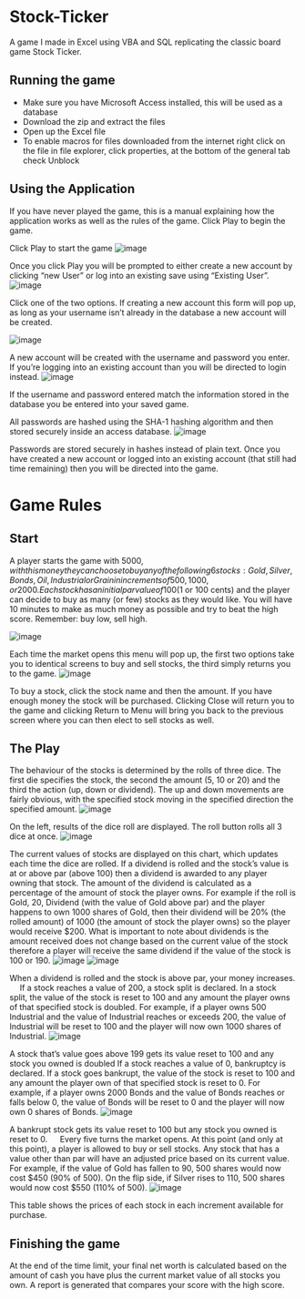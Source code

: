 # Stock-Ticker
A game I made in Excel using VBA and SQL replicating the classic board game Stock Ticker.

## Running the game
* Make sure you have Microsoft Access installed, this will be used as a database
* Download the zip and extract the files
* Open up the Excel file
* To enable macros for files downloaded from the internet right click on the file in file explorer, click properties, at the bottom of the general tab check Unblock

## Using the Application
If you have never played the game, this is a manual explaining how the application works as well as the rules of the game. Click Play to begin the game.
 
Click Play to start the game
![image](https://user-images.githubusercontent.com/49764019/211650515-6ccbf6c0-cf8e-4572-89b3-ce6abb50fd2a.png)

Once you click Play you will be prompted to either create a new account by clicking “new User” or log into an existing save using “Existing User”.
 ![image](https://user-images.githubusercontent.com/49764019/211650536-4cef840f-1729-47d0-8c3e-8daa0dc56d07.png)

Click one of the two options. If creating a new account this form will pop up, as long as your username isn’t already in the database a new account will be created.

 ![image](https://user-images.githubusercontent.com/49764019/211650585-af684c4d-6db1-4a27-90b0-8b1cfe0d748d.png)

A new account will be created with the username and password you enter. If you’re logging into an existing account than you will be directed to login instead.
 ![image](https://user-images.githubusercontent.com/49764019/211650605-75f5cc91-7567-4036-a944-72be70c1cb7e.png)

If the username and password entered match the information stored in the database you be entered into your saved game.


All passwords are hashed using the SHA-1 hashing algorithm and then stored securely inside an access database.
 ![image](https://user-images.githubusercontent.com/49764019/211650620-32acc9d8-4d21-4463-b60a-32aa4ab2f4b8.png)

Passwords are stored securely in hashes instead of plain text.
Once you have created a new account or logged into an existing account (that still had time remaining) then you will be directed into the game.
# Game Rules
## Start
A player starts the game with $5000, with this money they can choose to buy any of the following 6 stocks: Gold, Silver, Bonds, Oil, Industrial or Grain in increments of 500, 1000, or 2000. Each stock has an initial par value of 100 ($1 or 100 cents) and the player can decide to buy as many (or few) stocks as they would like. You will have 10 minutes to make as much money as possible and try to beat the high score. Remember: buy low, sell high.

 ![image](https://user-images.githubusercontent.com/49764019/211650645-7230b465-d639-4f18-aa00-321a76f3e1a8.png)

Each time the market opens this menu will pop up, the first two options take you to identical screens to buy and sell stocks, the third simply returns you to the game.
 ![image](https://user-images.githubusercontent.com/49764019/211650673-59d6f568-0d3b-4369-a54b-144805ce39e2.png)

To buy a stock, click the stock name and then the amount. If you have enough money the stock will be purchased. Clicking Close will return you to the game and clicking Return to Menu will bring you back to the previous screen where you can then elect to sell stocks as well.

## The Play
The behaviour of the stocks is determined by the rolls of three dice. The first die specifies the stock, the second the amount (5, 10 or 20) and the third the action (up, down or dividend). The up and down movements are fairly obvious, with the specified stock moving in the specified direction the specified amount. 
 ![image](https://user-images.githubusercontent.com/49764019/211650691-20fd8f8f-93cc-4194-8b10-8ee405385dcb.png)

On the left, results of the dice roll are displayed. The roll button rolls all 3 dice at once.
 ![image](https://user-images.githubusercontent.com/49764019/211650711-2e7b1657-a778-4f76-96f0-b979960c5266.png)

The current values of stocks are displayed on this chart, which updates each time the dice are rolled.
If a dividend is rolled and the stock’s value is at or above par (above 100) then a dividend is awarded to any player owning that stock. The amount of the dividend is calculated as a percentage of the amount of stock the player owns. For example if the roll is Gold, 20, Dividend (with the value of Gold above par) and the player happens to own 1000 shares of Gold, then their dividend will be 20% (the rolled amount) of 1000 (the amount of stock the player owns) so the player would receive $200. What is important to note about dividends is the amount received does not change based on the current value of the stock therefore a player will receive the same dividend if the value of the stock is 100 or 190. 
  ![image](https://user-images.githubusercontent.com/49764019/211650736-2db141e4-7386-4392-85a4-12f52d8fd402.png)
![image](https://user-images.githubusercontent.com/49764019/211650751-15afa413-0884-484d-a32e-1cc3902eec04.png)

When a dividend is rolled and the stock is above par, your money increases.
 
If a stock reaches a value of 200, a stock split is declared. In a stock split, the value of the stock is reset to 100 and any amount the player owns of that specified stock is doubled. For example, if a player owns 500 Industrial and the value of Industrial reaches or exceeds 200, the value of Industrial will be reset to 100 and the player will now own 1000 shares of Industrial.
 ![image](https://user-images.githubusercontent.com/49764019/211650770-b43ea433-19b7-4086-bdb2-3b1f396b7974.png)

A stock that’s value goes above 199 gets its value reset to 100 and any stock you owned is doubled
If a stock reaches a value of 0, bankruptcy is declared. If a stock goes bankrupt, the value of the stock is reset to 100 and any amount the player own of that specified stock is reset to 0. For example, if a player owns 2000 Bonds and the value of Bonds reaches or falls below 0, the value of Bonds will be reset to 0 and the player will now own 0 shares of Bonds.
 ![image](https://user-images.githubusercontent.com/49764019/211650787-89802530-4e73-45d1-aadd-35bab1e2fb44.png)

A bankrupt stock gets its value reset to 100 but any stock you owned is reset to 0.
 
Every five turns the market opens. At this point (and only at this point), a player is allowed to buy or sell stocks. Any stock that has a value other than par will have an adjusted price based on its current value. For example, if the value of Gold has fallen to 90, 500 shares would now cost $450 (90% of 500). On the flip side, if Silver rises to 110, 500 shares would now cost $550 (110% of 500).
 ![image](https://user-images.githubusercontent.com/49764019/211650813-7b0b1b21-147f-41ae-8783-c3d6a3ce0bd4.png)

This table shows the prices of each stock in each increment available for purchase.
## Finishing the game
At the end of the time limit, your final net worth is calculated based on the amount of cash you have plus the current market value of all stocks you own. A report is generated that compares your score with the high score.
